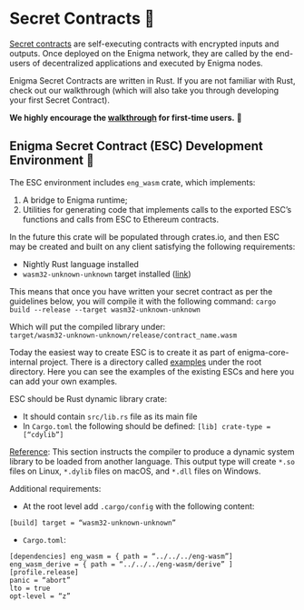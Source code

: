 ﻿# Secret Contracts 🤫

[Secret contracts](Glossary.md) are self-executing contracts with encrypted inputs and outputs. Once deployed on the Enigma network, they are called by the end-users of decentralized applications and executed by Enigma nodes.

Enigma Secret Contracts are written in Rust. If you are not familiar with Rust, check out our walkthrough (which will also take you through developing your first Secret Contract). 

**We highly encourage the [walkthrough](SecretContractWalkthrough.md) for first-time users.** 🤞


## Enigma Secret Contract (ESC) Development Environment 🌱

The ESC environment includes `eng_wasm` crate, which implements: 

 1. A bridge to Enigma runtime; 
2. Utilities for generating code that implements calls to the exported ESC’s functions and calls from ESC to Ethereum contracts. 

In the future this crate will be populated through crates.io, and then ESC may be created and built on any client satisfying the following requirements:

-   Nightly Rust language installed
-   `wasm32-unknown-unknown` target installed ([link](https://www.hellorust.com/news/native-wasm-target.html))
    
This means that once you have written your secret contract as per the guidelines below, you will compile it with the following command:
`cargo build --release --target wasm32-unknown-unknown`

Which will put the compiled library under:  
`target/wasm32-unknown-unknown/release/contract_name.wasm`

Today the easiest way to create ESC is to create it as part of enigma-core-internal project. There is a directory called [examples](https://github.com/enigmampc/enigma-core-internal/tree/develop/examples/eng_wasm_contracts) under the root directory. Here you can see the examples of the existing ESCs and here you can add your own examples.

  

ESC should be Rust dynamic library crate:

-   It should contain `src/lib.rs` file as its main file
-   In `Cargo.toml` the following should be defined: `[lib]
crate-type = [“cdylib”]`


[Reference](https://doc.rust-lang.org/reference/linkage.html): This section instructs the compiler to produce a dynamic system library to be loaded from another language. This output type will create `*.so` files on Linux, `*.dylib` files on macOS, and `*.dll` files on Windows.

Additional requirements:
-   At the root level add `.cargo/config` with the following content:
    

`[build]
target = “wasm32-unknown-unknown”`

  

-   `Cargo.toml`:

```
[dependencies] eng_wasm = { path = “../../../eng-wasm”]
eng_wasm_derive = { path = “../../../eng-wasm/derive” ]
[profile.release]
panic = “abort”
lto = true
opt-level = “z”
```
